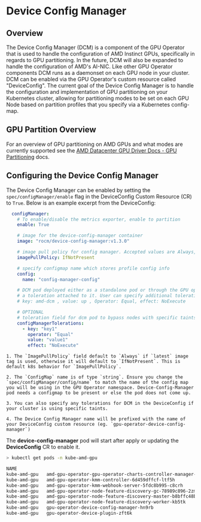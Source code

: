 # Device Config Manager

## Overview

The Device Config Manager (DCM) is a component of the GPU Operator that is used to handle the configuration of AMD Instinct GPUs, specifically in regards to GPU partitioning. In the future, DCM will also be expanded to handle the configuration of AMD's AI-NIC. Like other GPU Operator components DCM runs as a daemonset on each GPU node in your cluster. DCM can be enabled via the GPU Operator's custom resource called "DeviceConfig". The current goal of the Device Config Manager is to handle the configuration and implementation of GPU partitioning on your Kubernetes cluster, allowing for partitioning modes to be set on each GPU Node based on partition profiles that you specify via a Kubernetes config-map.

## GPU Partition Overview

For an overview of GPU partitioning on AMD GPUs and what modes are currently supported see the [AMD Datacenter GPU Driver Docs - GPU Partitioning](https://instinct.docs.amd.com/projects/amdgpu-docs/en/latest/gpu-partitioning/index.html) docs.

## Configuring the Device Config Manager

The Device Config Manager can be enabled by setting the `spec/configManager/enable` flag in the DeviceConfig Custom Resource (CR) to `True`. Below is an example excerpt from the DeviceConfig:

```yaml
  configManager:
    # To enable/disable the metrics exporter, enable to partition
    enable: True

    # image for the device-config-manager container
    image: "rocm/device-config-manager:v1.3.0"

    # image pull policy for config manager. Accepted values are Always, IfNotPresent, Never
    imagePullPolicy: IfNotPresent

    # specify configmap name which stores profile config info
    config: 
      name: "config-manager-config"

    # DCM pod deployed either as a standalone pod or through the GPU operator will have 
    # a toleration attached to it. User can specify additional tolerations if required
    # key: amd-dcm , value: up , Operator: Equal, effect: NoExecute 

    # OPTIONAL
    # toleration field for dcm pod to bypass nodes with specific taints
    configManagerTolerations:
      - key: "key1"
        operator: "Equal" 
        value: "value1"
        effect: "NoExecute"

```

```{note}
1. The `ImagePullPolicy` field default to `Always` if `latest` image tag is used, otherwise it will default to `IfNotPresent`. This is default k8s behavior for `ImagePullPolicy`.

2. The `ConfigMap` name is of type `string`. Ensure you change the `spec/configManager/config/name` to match the name of the config map you will be using in the GPU Operator namespace. Device-Config-Manager pod needs a configmap to be present or else the pod does not come up.

3. You can also specify any tolerations for DCM in the DeviceConfig if your cluster is using specific taints.

4. The Device Config Manager name will be prefixed with the name of your DeviceConfig custom resource (eg. `gpu-operator-device-config-manager`)
```

The **device-config-manager** pod will start after apply or updating the **DeviceConfig** CR to enable it.

```bash
> kubectl get pods -n kube-amd-gpu

NAME                                                                            READY     STATUS    RESTARTS    AGE
kube-amd-gpu   amd-gpu-operator-gpu-operator-charts-controller-manager-6drmvl7   1/1     Running       0       3h14m
kube-amd-gpu   amd-gpu-operator-kmm-controller-6d459dffcf-ltf5h                  1/1     Running       0       3h14m
kube-amd-gpu   amd-gpu-operator-kmm-webhook-server-5fdc8b995-c8crh               1/1     Running       0       3h14m
kube-amd-gpu   amd-gpu-operator-node-feature-discovery-gc-78989c896-2zmnl        1/1     Running       0       3h14m
kube-amd-gpu   amd-gpu-operator-node-feature-discovery-master-b8bffc48b-xkqkx    1/1     Running       0       3h14m
kube-amd-gpu   amd-gpu-operator-node-feature-discovery-worker-kb5tk              1/1     Running       0       3h14m
kube-amd-gpu   gpu-operator-device-config-manager-hn9rb                          1/1     Running       0       3h14m
kube-amd-gpu   gpu-operator-device-plugin-zft6k                                  1/1     Running       0       3h14m
```
